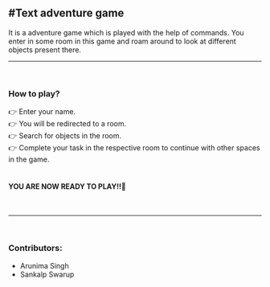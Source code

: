 <h2>#Text adventure game</h2>
It  is a adventure game which is played with the help of commands. You enter in some room in this game and roam around to look at different objects present there.
<br>
<hr style="dotted">
<br>

<h3>How to play?</h3>
👉 Enter your name.<br>
👉 You will be redirected to a room.<br>
👉 Search for objects in the room.<br>
👉 Complete your task in the respective room to continue with other spaces in the game.<br>
<br>
<h4><b> YOU ARE NOW READY TO PLAY!!💯</b></h4>
<br>
<hr style="dotted">
<br>

<h3>Contributors:</h3>
<ul>
      <li>Arunima Singh </li>
      <li>Sankalp Swarup</li>
<!--       <li>▪ </li><br>
      <li>▪ </li><br> -->
</ul>
